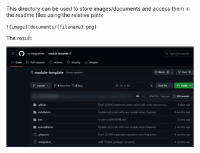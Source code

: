 This directory can be used to store images/documents and access them in the readme files using the relative path:

`![image](documents/{filename}.png)`

The result:

![image](1.png)
